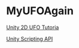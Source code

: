 # MyUFOAgain

[Unity 2D UFO Tutoria](https://learn.unity.com/project/2d-ufo-tutorial?uv=5.x)

[Unity Scripting API](https://docs.unity2d.com/ScriptReference/index.html)
